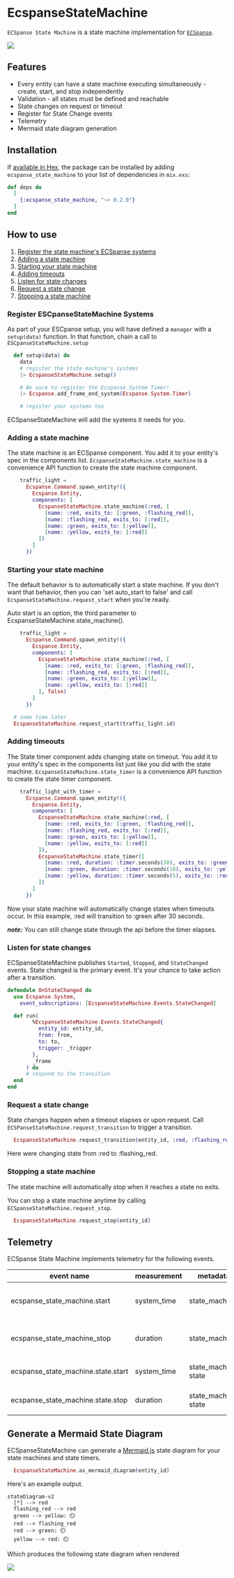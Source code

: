# EcspanseStateMachine

<!-- MDOC !-->

`ECSpanse State Machine` is a state machine implementation for [`ECSpanse`](https://hexdocs.pm/ecspanse).

[![](https://mermaid.ink/img/pako:eNpNkD0OwjAMha8SeUTtwpiBiZWJkSBkNW4bkR-UpqCq6hl6FybOwwW4Ammrqtn8vvcs-bmHwkkCDk3AQEeFlUeTP_fCMnbZXVmeH5gnOclSY1MrW92iTvkqU3_iHWntXmuSs-_4_n3GdKPyRDY1ZjBby_LmQQaGvEEl4639lBUQajIkgMdRor8LEHaIOWyDO3e2AB58Sxm0D7lVA16ibiIlqYLzp6X8_IPhD-E_XkE?type=png)](https://mermaid.live/edit#pako:eNpNkD0OwjAMha8SeUTtwpiBiZWJkSBkNW4bkR-UpqCq6hl6FybOwwW4Ammrqtn8vvcs-bmHwkkCDk3AQEeFlUeTP_fCMnbZXVmeH5gnOclSY1MrW92iTvkqU3_iHWntXmuSs-_4_n3GdKPyRDY1ZjBby_LmQQaGvEEl4639lBUQajIkgMdRor8LEHaIOWyDO3e2AB58Sxm0D7lVA16ibiIlqYLzp6X8_IPhD-E_XkE)

<!-- MDOC !-->

## Features

- Every entity can have a state machine executing simultaneously - create, start, and stop independently
- Validation - all states must be defined and reachable
- State changes on request or timeout
- Register for State Change events
- Telemetry
- Mermaid state diagram generation

<!-- MDOC !-->

## Installation

If [available in Hex](https://hex.pm/docs/publish), the package can be installed
by adding `ecspanse_state_machine` to your list of dependencies in `mix.exs`:

```elixir
def deps do
  [
    {:ecspanse_state_machine, "~> 0.2.0"}
  ]
end
```

<!-- MDOC !-->

## How to use

1. [Register the state machine's ECSpanse systems](#register-escpansestatemachine-systems)
2. [Adding a state machine](#adding-a-state-machine)
3. [Starting your state machine](#starting-your-state-machine)
4. [Adding timeouts](#adding-timeouts)
5. [Listen for state changes](#listen-for-state-changes)
6. [Request a state change](#request-a-state-change)
7. [Stopping a state machine](#stopping-a-state-machine)

### Register ESCpanseStateMachine Systems

As part of your ESCpanse setup, you will have defined a `manager` with a `setup(data)` function. In that function, chain a call to `ESCpanseStateMachine.setup`

```elixir
  def setup(data) do
    data
    # register the state machine's systems
    |> EcspanseStateMachine.setup()

    # Be sure to register the Ecspanse System Timer!
    |> Ecspanse.add_frame_end_system(Ecspanse.System.Timer)

    # register your systems too
```

ECSpanseStateMachine will add the systems it needs for you.

### Adding a state machine

The state machine is an ECSpanse component. You add it to your entity's spec in the components list. `EcspanseStateMachine.state_machine` is a convenience API function to create the state machine component.

```elixir
    traffic_light =
      Ecspanse.Command.spawn_entity!({
        Ecspanse.Entity,
        components: [
          EcspanseStateMachine.state_machine(:red, [
            [name: :red, exits_to: [:green, :flashing_red]],
            [name: :flashing_red, exits_to: [:red]],
            [name: :green, exits_to: [:yellow]],
            [name: :yellow, exits_to: [:red]]
          ])
        ]
      })
```

### Starting your state machine

The default behavior is to automatically start a state machine. If you don't want that behavior, then you can 'set auto_start to false' and call `EcspanseStateMachine.request_start` when you're ready.

Auto start is an option, the third parameter to EcspanseStateMachine.state_machine().

```elixir
    traffic_light =
      Ecspanse.Command.spawn_entity!({
        Ecspanse.Entity,
        components: [
          EcspanseStateMachine.state_machine(:red, [
            [name: :red, exits_to: [:green, :flashing_red]],
            [name: :flashing_red, exits_to: [:red]],
            [name: :green, exits_to: [:yellow]],
            [name: :yellow, exits_to: [:red]]
          ], false)
        ]
      })

  # some time later
  EcspanseStateMachine.request_start(traffic_light.id)
```

### Adding timeouts

The State timer component adds changing state on timeout. You add it to your entity's spec in the components list just like you did with the state machine. `EcspanseStateMachine.state_timer` is a convenience API function to create the state timer component.

```elixir
    traffic_light_with_timer =
      Ecspanse.Command.spawn_entity!({
        Ecspanse.Entity,
        components: [
          EcspanseStateMachine.state_machine(:red, [
            [name: :red, exits_to: [:green, :flashing_red]],
            [name: :flashing_red, exits_to: [:red]],
            [name: :green, exits_to: [:yellow]],
            [name: :yellow, exits_to: [:red]]
          ]),
          EcspanseStateMachine.state_timer([
            [name: :red, duration: :timer.seconds(30), exits_to: :green],
            [name: :green, duration: :timer.seconds(10), exits_to: :yellow],
            [name: :yellow, duration: :timer.seconds(5), exits_to: :red]
          ])
        ]
      })
```

Now your state machine will automatically change states when timeouts occur. In this example, :red will transition to :green after 30 seconds.

**_note:_** You can still change state through the api before the timer elapses.

### Listen for state changes

ECSpanseStateMachine publishes `Started`, `Stopped`, and `StateChanged` events. State changed is the primary event. It's your chance to take action after a transition.

```elixir
defmodule OnStateChanged do
  use Ecspanse.System,
    event_subscriptions: [EcspanseStateMachine.Events.StateChanged]

  def run(
        %EcspanseStateMachine.Events.StateChanged{
          entity_id: entity_id,
          from: from,
          to: to,
          trigger: _trigger
        },
        _frame
      ) do
      # respond to the transition
  end
end
```

### Request a state change

State changes happen when a timeout elapses or upon request. Call `ECSPanseStateMachine.request_transition` to trigger a transition.

```elixir
  EcspanseStateMachine.request_transition(entity_id, :red, :flashing_red)
```

Here were changing state from :red to :flashing_red.

<!-- MDOC !-->

### Stopping a state machine

The state machine will automatically stop when it reaches a state no exits.

You can stop a state machine anytime by calling `ECSpanseStateMachine.request_stop`.

```elixir
  EcspanseStateMachine.request_stop(entity_id)
```

## Telemetry

ECSpanse State Machine implements telemetry for the following events.

| event name                         | measurement | metadata             | description                     |
| ---------------------------------- | ----------- | -------------------- | ------------------------------- |
| ecspanse_state_machine.start       | system_time | state_machine        | Executed on state machine start |
| ecspanse_state_machine_stop        | duration    | state_machine        | Executed on state machine stop  |
| ecspanse_state_machine.state.start | system_time | state_machine, state | Executed on entering a state    |
| ecspanse_state_machine.state.stop  | duration    | state_machine, state | Executed on exiting a state     |

## Generate a Mermaid State Diagram

ECSpanseStateMachine can generate a [Mermaid.js](https://mermaid.js.org/) state diagram for your state machines and state timers.

```elixir
  EcspanseStateMachine.as_mermaid_diagram(entity_id)
```

Here's an example output.

```
stateDiagram-v2
  [*] --> red
  flashing_red --> red
  green --> yellow: ⏲️
  red --> flashing_red
  red --> green: ⏲️
  yellow --> red: ⏲️
```

Which produces the following state diagram when rendered

[![](https://mermaid.ink/img/pako:eNpNkD0OwjAMha8SeUTtwpiBiZWJkSBkNW4bkR-UpqCq6hl6FybOwwW4Ammrqtn8vvcs-bmHwkkCDk3AQEeFlUeTP_fCMnbZXVmeH5gnOclSY1MrW92iTvkqU3_iHWntXmuSs-_4_n3GdKPyRDY1ZjBby_LmQQaGvEEl4639lBUQajIkgMdRor8LEHaIOWyDO3e2AB58Sxm0D7lVA16ibiIlqYLzp6X8_IPhD-E_XkE?type=png)](https://mermaid.live/edit#pako:eNpNkD0OwjAMha8SeUTtwpiBiZWJkSBkNW4bkR-UpqCq6hl6FybOwwW4Ammrqtn8vvcs-bmHwkkCDk3AQEeFlUeTP_fCMnbZXVmeH5gnOclSY1MrW92iTvkqU3_iHWntXmuSs-_4_n3GdKPyRDY1ZjBby_LmQQaGvEEl4639lBUQajIkgMdRor8LEHaIOWyDO3e2AB58Sxm0D7lVA16ibiIlqYLzp6X8_IPhD-E_XkE)
